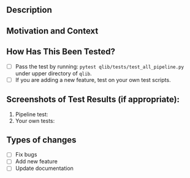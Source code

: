 <!--- Thank you for submitting a Pull Request! In order to make our work smoother, please make sure your Pull Request meets the following requirements: 1. Provide a general summary of your changes in the Title above; 2. Add appropriate prefixes to titles, such as `build:`, `chore:`, `ci:`, `deps:`, `doc`, `docs`, `feat`, `fix`, `perf`, `ref`, `refactor`, `revert`, `style`, `test`, `tests`. -->

## Description
<!--- Describe your changes in detail -->

## Motivation and Context
<!--- Are there any related issues? If so, please put the link here. -->
<!--- Why is this change required? What problem does it solve? -->

## How Has This Been Tested?
<!---  Put an `x` in all the boxes that apply: --->
- [ ] Pass the test by running: `pytest qlib/tests/test_all_pipeline.py` under upper directory of `qlib`.
- [ ] If you are adding a new feature, test on your own test scripts.

<!--- **ATTENTION**: If you are adding a new feature, please make sure your codes are **correctly tested**. If our test scripts do not cover your cases, please provide your own test scripts under the `tests` folder and test them. More information about test scripts can be found [here](https://docs.python.org/3/library/unittest.html#basic-example), or you could refer to those we provide under the `tests` folder. -->

## Screenshots of Test Results (if appropriate):
1. Pipeline test:
2. Your own tests:

## Types of changes
<!--- What types of changes does your code introduce? Put an `x` in all the boxes that apply: -->
- [ ] Fix bugs
- [ ] Add new feature
- [ ] Update documentation
